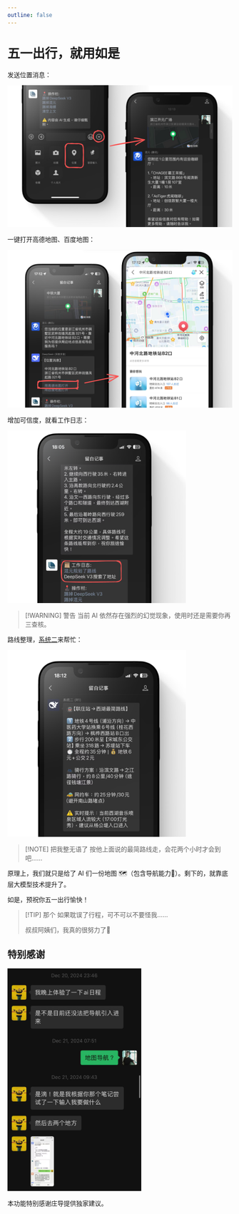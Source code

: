 ```yaml
---
outline: false
---
```


# 五一出行，就用如是


发送位置消息：

<img src="./assets0427/01.png" width="550" />

<br>

一键打开高德地图、百度地图：

<img src="./assets0427/02.png" width="550" />

<br>

增加可信度，就看工作日志：

<img src="./assets0427/03.png" width="400" />

> [!WARNING] 警告
> 当前 AI 依然存在强烈的幻觉现象，使用时还是需要你再三查核。

路线整理，[系统二](./system-two)来帮忙：

<img src="./assets0427/04.png" width="400" />

> [!NOTE] 把我整无语了
> 按他上面说的最简路线走，会花两个小时才会到吧......

原理上，我们就只是给了 AI 们一份地图 🗺️（包含导航能力🧭）。剩下的，就靠底层大模型技术提升了。

如是，预祝你五一出行愉快！

> [!TIP] 那个
> 如果耽误了行程，可不可以不要怪我......
> 
> 叔叔阿姨们，我真的很努力了🙇

## 特别感谢

<img src="./assets0427/05.jpg" width="300" />

本功能特别感谢庄导提供独家建议。